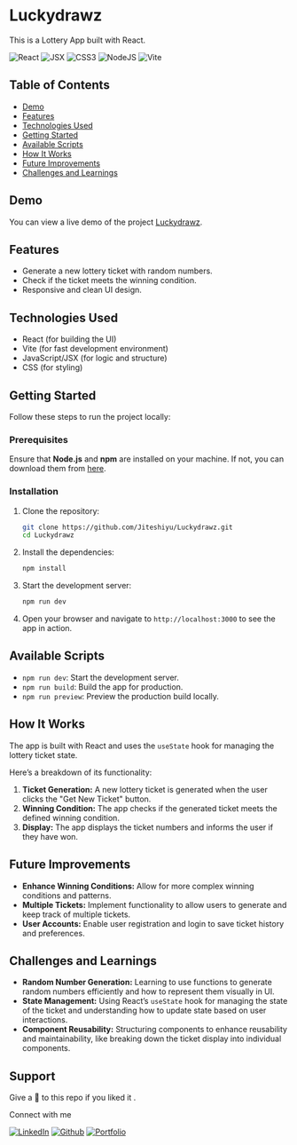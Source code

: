 # Luckydrawz

This is a Lottery App built with React.

![React](https://img.shields.io/badge/React-007ACC?style=for-the-badge&logo=react&logoColor=white)
![JSX](https://img.shields.io/badge/JSX-React%20Component-informational?style=for-the-badge&logo=react)
![CSS3](https://img.shields.io/badge/css3-%231572B6.svg?style=for-the-badge&logo=css3&logoColor=white)
![NodeJS](https://img.shields.io/badge/node.js-6DA55F?style=for-the-badge&logo=node.js&logoColor=white)
![Vite](https://img.shields.io/badge/vite-%23646CFF.svg?style=for-the-badge&logo=vite&logoColor=white)

## Table of Contents

- [Demo](#demo)
- [Features](#features)
- [Technologies Used](#technologies-used)
- [Getting Started](#getting-started)
- [Available Scripts](#available-scripts)
- [How It Works](#how-it-works)
- [Future Improvements](#future-improvements)
- [Challenges and Learnings](#challenges-and-learnings)

## Demo

You can view a live demo of the project [Luckydrawz](https://luckydrawz.netlify.app/).

## Features

- Generate a new lottery ticket with random numbers.
- Check if the ticket meets the winning condition.
- Responsive and clean UI design.

## Technologies Used

- React (for building the UI)
- Vite (for fast development environment)
- JavaScript/JSX (for logic and structure)
- CSS (for styling)

## Getting Started

Follow these steps to run the project locally:

### Prerequisites

Ensure that **Node.js** and **npm** are installed on your machine. If not, you can download them from [here](https://nodejs.org/).

### Installation

1. Clone the repository:

   ```bash
   git clone https://github.com/Jiteshiyu/Luckydrawz.git
   cd Luckydrawz
   ```

2. Install the dependencies:

   ```bash
   npm install
   ```

3. Start the development server:

   ```bash
   npm run dev
   ```

4. Open your browser and navigate to `http://localhost:3000` to see the app in action.

## Available Scripts

- `npm run dev`: Start the development server.
- `npm run build`: Build the app for production.
- `npm run preview`: Preview the production build locally.

## How It Works

The app is built with React and uses the `useState` hook for managing the lottery ticket state.

Here’s a breakdown of its functionality:

1. **Ticket Generation:** A new lottery ticket is generated when the user clicks the "Get New Ticket" button.
2. **Winning Condition:** The app checks if the generated ticket meets the defined winning condition.
3. **Display:** The app displays the ticket numbers and informs the user if they have won.

## Future Improvements

- **Enhance Winning Conditions:** Allow for more complex winning conditions and patterns.
- **Multiple Tickets:** Implement functionality to allow users to generate and keep track of multiple tickets.
- **User Accounts:** Enable user registration and login to save ticket history and preferences.

## Challenges and Learnings

- **Random Number Generation:** Learning to use functions to generate random numbers efficiently and how to represent them visually in UI.
- **State Management:** Using React’s `useState` hook for managing the state of the ticket and understanding how to update state based on user interactions.
- **Component Reusability:** Structuring components to enhance reusability and maintainability, like breaking down the ticket display into individual components.

## Support
Give a 🌟 to this repo if you liked it .

Connect with me

[![LinkedIn](https://img.shields.io/static/v1.svg?label=connect&message=@JiteshKumar&color=success&logo=linkedin&style=for-the-badge&logoColor=white&colorA=blue)](https://www.linkedin.com/in/jiteshkumar9)
[![Github](https://img.shields.io/static/v1.svg?label=follow&message=@Jiteshiyu&color=white&logo=github&style=for-the-badge&logoColor=white&colorA=black)](https://www.github.com/Jiteshiyu)
[![Portfolio](https://img.shields.io/static/v1?label=Visit&message=Jiteshiyu%20Portfolio&color=grey&logo=app&style=for-the-badge&logoColor=white&colorA=orange)](https://Jiteshiyu.netlify.app)



